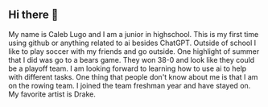 ## Hi there 👋
My name is Caleb Lugo and I am a junior in highschool. This is my first time using github or anything related to ai besides ChatGPT. Outside of school I like to play soccer with my friends and go outside. One highlight of summer that I did was go to a bears game. They won 38-0 and look like they could be a playoff team. I am looking forward to learning how to use ai to help with different tasks. One thing that people don't know about me is that I am on the rowing team. I joined the team freshman year and have stayed on. My favorite artist is Drake.
